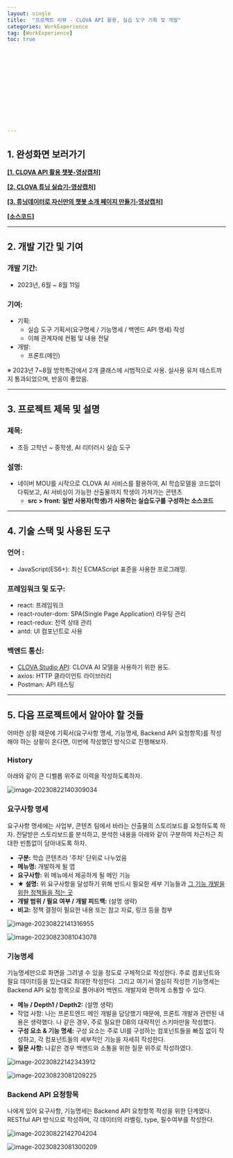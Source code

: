```yaml
---
layout: single
title:  "프로젝트 리뷰 - CLOVA API 활용, 실습 도구 기획 및 개발"
categories: WorkExperience
tag: [WorkExperience]
toc: true 














---
```




## 1. 완성화면 보러가기

**[[1. CLOVA API 활용 챗봇-영상캡처]](https://youtu.be/hXC2EHhnqLQ)**

**[[2. CLOVA 튜닝 실습기-영상캡처]](https://youtu.be/-TCpnlUsYf0)**

**[[3. 튜닝데이터로 자신만의 챗봇 소개 페이지 만들기-영상캡처]](https://youtu.be/3OsL2jgHO3M)**

**[[소스코드]](https://github.com/dkgkejdrb/clova-nocode-learning-tool.git)**



------

## 2. 개발 기간 및 기여

### 개발 기간:

- 2023년, 6월 ~ 8월 11일

### 기여:

- 기획: 
  - 실습 도구 기획서(요구명세 / 기능명세 / 백엔드 API 명세) 작성
  - 이해 관계자에 컨펌 및 내용 전달
- 개발:
  - 프론트(메인)


※ 2023년 7~8월 방학특강에서 2개 클래스에 시범적으로 사용. 실사용 유저 테스트까지 통과되었으며, 반응이 좋았음.

------

## 3. 프로젝트 제목 및 설명

### 제목:

- 초등 고학년 ~ 중학생, AI 리터러시 실습 도구

### 설명:

- 네이버 MOU를 시작으로 CLOVA AI 서비스를 활용하여, AI 학습모델을 코드없이 다뤄보고, AI 서비싱이 가능한 산출물까지 학생이 가져가는 콘텐츠
  - **src > front: 일반 사용자(학생)가 사용하는 실습도구를 구성하는 소스코드**

------



## 4. 기술 스택 및 사용된 도구

### 언어 :

- JavaScript(ES6+): 최신 ECMAScript 표준을 사용한 프로그래밍.

### 프레임워크 및 도구:

- react: 프레임워크
- react-router-dom: SPA(Single Page Application) 라우팅 관리
- react-redux: 전역 상태 관리
- antd: UI 컴포넌트로 사용

### 백엔드 통신:

- [CLOVA Studio API](https://api.ncloud-docs.com/docs/ai-naver-clovastudio-completion): CLOVA AI 모델을 사용하기 위한 용도.
- axios: HTTP 클라이언트 라이브러리
- Postman: API 테스팅

------

## 5. 다음 프로젝트에서 알아야 할 것들

어떠한 상황 때문에 기획서(요구사항 명세, 기능명세, Backend API 요청항목)를 작성해야 하는 상황이 온다면, 이번에 작성했던 방식으로 진행해보자.

### History

아래와 같이 큰 디벨롭 위주로 이력을 작성하도록하자.

![image-20230822140309034](../../images/2023-08-22-a7/image-20230822140309034.png)





### 요구사항 명세

요구사항 명세에는 사업부, 콘텐츠 팀에서 바라는 산출물의 스토리보드를 요청하도록 하자. 전달받은 스토리보드를 분석하고, 분석한 내용을 아래와 같이 구분하여 차근차근 최대한 빈틈없이 담아내도록 하자.

- **구분:** 학습 콘텐츠라 '주차' 단위로 나누었음
- **메뉴명:** 개발하게 될 앱
- **요구사항:** 위 메뉴에서 제공하게 될 메인 기능
- **★ 설명:** 위 요구사항을 달성하기 위해 반드시 필요한 세부 기능들과 <u>그 기능 개발을 위한 정책들을 적는 곳</u>
- **개발 범위 / 필요 여부 / 개발 피드백:** (설명 생략)
- **비고:** 정책 결정이 필요한 내용 또는 참고 자료, 링크 등을 첨부

![image-20230822141316955](../../images/2023-08-22-a7/image-20230822141316955.png)

![image-20230823081043078](../../images/2023-08-22-a7/image-20230823081043078.png)



### 기능명세

기능명세만으로 화면을 그려낼 수 있을 정도로 구체적으로 작성한다. 주로 컴포넌트와 필요 데이터등을 있는대로 최대한 작성한다. 그리고 여기서 열심히 작성한 기능명세는 Backend API 요청 항목으로 풀어내어 백엔드 개발자와 편하게 소통할 수 있다.

- **메뉴 / Depth1 / Depth2:** (설명 생략)
- 작업 사항: 나는 프론트엔드 메인 개발을 담당했기 때문에, 프론트 개발과 관련된 내용은 생략했다. 나 같은 경우, 주로 필요한 DB의 대략적인 스키마만을 작성했다.
- **구성 요소 & 기능 명세:** 구성 요소는 주로 UI를 구성하는 컴포넌트들을 빠짐 없이 작성하고, 각 컴포넌트들의 세부적인 기능을 자세히 작성한다.
- **질문 사항:** 나같은 경우 백엔드와 소통을 위한 질문 위주로 작성하였다.

![image-20230822142343912](../../images/2023-08-22-a7/image-20230822142343912.png)

![image-20230823081209225](../../images/2023-08-22-a7/image-20230823081209225.png)





### Backend API 요청항목

나에게 있어 요구사항, 기능명세는 Backend API 요청항목 작성을 위한 단계였다. RESTful API 방식으로 작성하며, 각 데이터의 라벨링, type, 필수여부를 작성한다.

![image-20230822142704204](../../images/2023-08-22-a7/image-20230822142704204.png)

![image-20230823081300209](../../images/2023-08-22-a7/image-20230823081300209.png)